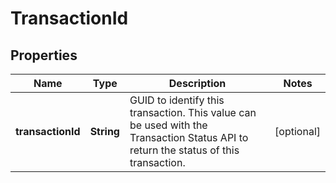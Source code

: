 
# TransactionId

## Properties
Name | Type | Description | Notes
------------ | ------------- | ------------- | -------------
**transactionId** | **String** | GUID to identify this transaction. This value can be used with the Transaction Status API to return the status of this transaction. |  [optional]



